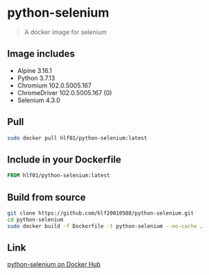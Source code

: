 # python-selenium
> A docker image for selenium

## Image includes
- Alpine 3.16.1
- Python 3.7.13
- Chromium 102.0.5005.167
- ChromeDriver 102.0.5005.167 (0)
- Selenium 4.3.0

## Pull
```sh
sudo docker pull hlf01/python-selenium:latest
```

## Include in your Dockerfile
```Dockerfile
FROM hlf01/python-selenium:latest
```

## Build from source
```sh
git clone https://github.com/hlf20010508/python-selenium.git
cd python-selenium
sudo docker build -f Dockerfile -t python-selenium --no-cache .
```

## Link
[python-selenium on Docker Hub](https://hub.docker.com/repository/docker/hlf01/python-selenium)
